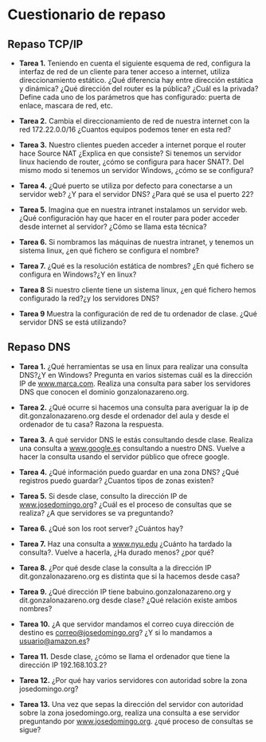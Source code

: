 # Cuestionario de repaso


## Repaso TCP/IP


* **Tarea 1.** Teniendo en cuenta el siguiente esquema de red, configura la interfaz de red 
	       de un cliente para tener acceso a internet, utiliza direccionamiento estático. 
	       ¿Qué diferencia hay entre dirección estática y dinámica? 
	       ¿Qué dirección del router es la pública? ¿Cuál es la privada? 
	       Define cada uno de los parámetros que has configurado: puerta de enlace, 
	       mascara de red, etc.


* **Tarea 2.** Cambia el direccionamiento de red de nuestra internet con la red 172.22.0.0/16 
	       ¿Cuantos equipos podemos tener en esta red?


* **Tarea 3.** Nuestro clientes pueden acceder a internet porque el router hace Source NAT 
	       ¿Explica en que consiste? Si tenemos un servidor linux haciendo de router, 
	       ¿cómo se configura para hacer SNAT?. Del mismo modo si 
	       tenemos un servidor Windows, ¿cómo se se configura?


* **Tarea 4.** ¿Qué puerto se utiliza por defecto para conectarse a un servidor web?
	       ¿Y para el servidor DNS? ¿Para qué se usa el puerto 22?


* **Tarea 5.** Imagina que en nuestra intranet instalamos un servidor web. 
	       ¿Qué configuración hay que hacer en el router para poder acceder 
	       desde internet al servidor? ¿Cómo se llama esta técnica?


* **Tarea 6.** Si nombramos las máquinas de nuestra intranet, y tenemos un sistema linux, 
	       ¿en qué fichero se configura el nombre?


* **Tarea 7.** ¿Qué es la resolución estática de nombres? 
	       ¿En qué fichero se configura en Windows?¿Y en linux?


* **Tarea 8** Si nuestro cliente tiene un sistema linux, 
	      ¿en qué fichero hemos configurado la red?¿y los servidores DNS?


* **Tarea 9** Muestra la configuración de red de tu ordenador de clase. 
	      ¿Qué servidor DNS se está utilizando?


## Repaso DNS


* **Tarea 1.** ¿Qué herramientas se usa en linux para realizar una consulta DNS?¿Y en Windows? 
	       Pregunta en varios sistemas cuál es la dirección IP de www.marca.com. 
	       Realiza una consulta para saber los servidores DNS 
	       que conocen el dominio gonzalonazareno.org.


* **Tarea 2.** ¿Qué ocurre si hacemos una consulta para averiguar la ip de 
	       dit.gonzalonazareno.org desde el ordenador del aula y desde 
	       el ordenador de tu casa? Razona la respuesta.


* **Tarea 3.** A qué servidor DNS le estás consultando desde clase. 
	       Realiza una consulta a www.google.es consultando a nuestro DNS. 
	       Vuelve a hacer la consulta usando el servidor público que ofrece google.


* **Tarea 4.** ¿Qué información puedo guardar en una zona DNS? ¿Qué registros puedo guardar? 
	       ¿Cuantos tipos de zonas existen?


* **Tarea 5.** Si desde clase, consulto la dirección IP de www.josedomingo.org? 
	       ¿Cuál es el proceso de consultas que se realiza? 
	       ¿A que servidores se va preguntando?


* **Tarea 6.** ¿Qué son los root server? ¿Cuántos hay?


* **Tarea 7.** Haz una consulta a www.nyu.edu ¿Cuánto ha tardado la consulta?. Vuelve a hacerla, 
	       ¿Ha durado menos? ¿por qué?



* **Tarea 8.** ¿Por qué desde clase la consulta a la dirección IP dit.gonzalonazareno.org 
	       es distinta que si la hacemos desde casa?


* **Tarea 9.** ¿Qué dirección IP tiene babuino.gonzalonazareno.org y dit.gonzalonazareno.org 
	       desde clase? ¿Qué relación existe ambos nombres?


* **Tarea 10.** ¿A que servidor mandamos el correo cuya dirección de destino 
		es correo@josedomingo.org? ¿Y si lo mandamos a usuario@amazon.es?


* **Tarea 11.** Desde clase, ¿cómo se llama el ordenador que tiene la dirección IP 192.168.103.2?


* **Tarea 12.** ¿Por qué hay varios servidores con autoridad sobre la zona josedomingo.org?


* **Tarea 13.** Una vez que sepas la dirección del servidor con autoridad sobre la zona 
		josedomingo.org, realiza una consulta a ese servidor preguntando por 
		www.josedomingo.org. ¿qué proceso de consultas se sigue?
